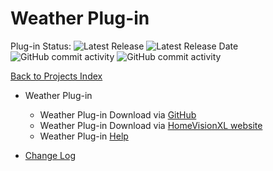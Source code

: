 # Weather Plug-in

Plug-in Status: ![Latest Release](https://img.shields.io/github/v/release/rebel7580/Weather-Plug-in-For-HomeVisionXL?style=plastic)
![Latest Release Date](https://img.shields.io/badge/Latest%20Release%20Date-30%20Jan%202022-green?style=plastic)
![GitHub commit activity](https://img.shields.io/github/last-commit/rebel7580/Weather-Plug-in-For-HomeVisionXL?style=plastic)
![GitHub commit activity](https://img.shields.io/github/commit-activity/m/rebel7580/Weather-Plug-in-For-HomeVisionXL?style=plastic)

[Back to Projects Index](/index)

* Weather Plug-in
  * Weather Plug-in Download via [GitHub](https://github.com/rebel7580/Weather-Plug-in-for-HomeVisionXL)
  * Weather Plug-in Download via [HomeVisionXL website](http://hv.tclcode.com/download.html)
  * Weather Plug-in [Help](Wx_Help)


* [Change Log](https://github.com/rebel7580/Weather-Plug-in-for-HomeVisionXL/wiki/Change-Log)
